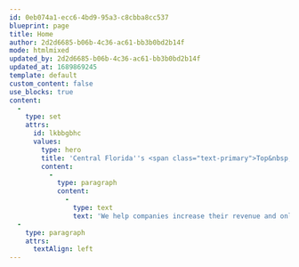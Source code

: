 ```yaml
---
id: 0eb074a1-ecc6-4bd9-95a3-c8cbba8cc537
blueprint: page
title: Home
author: 2d2d6685-b06b-4c36-ac61-bb3b0bd2b14f
mode: htmlmixed
updated_by: 2d2d6685-b06b-4c36-ac61-bb3b0bd2b14f
updated_at: 1689869245
template: default
custom_content: false
use_blocks: true
content:
  -
    type: set
    attrs:
      id: lkbbgbhc
      values:
        type: hero
        title: 'Central Florida''s <span class="text-primary">Top&nbsp;Rated</span><br>Digital&nbsp;Marketing Agency'
        content:
          -
            type: paragraph
            content:
              -
                type: text
                text: 'We help companies increase their revenue and online visibility.'
  -
    type: paragraph
    attrs:
      textAlign: left
---
```

